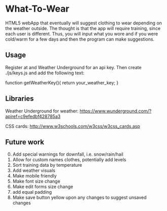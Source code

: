 # What-To-Wear
HTML5 webApp that eventually will suggest clothing to wear depending on the weather outside.
The thought is that the app will require training, since each user is different.
Thus, you will input what you wore and if you were cold/warm for a few days and then the program can make suggestions.

## Usage
Register at and Weather Underground for an api key.
Then create ./js/keys.js and add the following text:

function getWeatherKey(){
  return your_weather_key;
}

## Libraries

Weather Underground for weather: https://www.wunderground.com/?apiref=c9efedbf428785a3

CSS cards: http://www.w3schools.com/w3css/w3css_cards.asp

## Future work

0. Add special warnings for downfall, i.e. snow/rain/hail
2. Allow for custom names clothes, potentially add levels
3. Sort training data by temperature
4. Add weather visuals
5. Make mobile friendly
  1. Make font size change
  2. Make edit forms size change
6. add equal padding
7. Make save button yellow upon any changes to suggest unsaved changes
